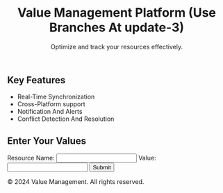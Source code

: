 <!DOCTYPE html>
<html lang="en">
<head>
  <meta charset="UTF-8">
  <meta name="viewport" content="width=device-width, initial-scale=1.0">
  <title>Value Management</title>
  <link rel="stylesheet" href="style.css">
</head>
<body>
  <header>
    <h1>Value Management Platform (Use Branches At update-3)</h1>
    <p>Optimize and track your resources effectively.</p>
  </header>
  <main>
    <section>
      <h2>Key Features</h2>
      <ul>
        <li>Real-Time Synchronization</li>
        <li>Cross-Platform support</li>
        <li>Notification And Alerts</li>
        <li>Conflict Detection And Resolution</li>
      </ul>
    </section>
    <section>
      <h2>Enter Your Values</h2>
      <form id="valueForm">
        <label for="resource">Resource Name:</label>
        <input type="text" id="resource" name="resource" required>
        <label for="value">Value:</label>
        <input type="number" id="value" name="value" required>
        <button type="submit">Submit</button>
      </form>
      <div id="output"></div>
    </section>
  </main>
  <footer>
    <p>&copy; 2024 Value Management. All rights reserved.</p>
  </footer>
  <script src="script.js"></script>
</body>
</html>
